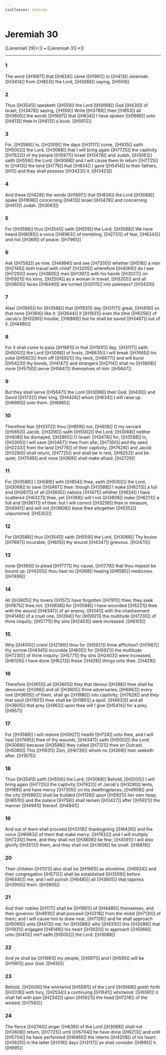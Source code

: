 ```yaml
---
cssClasses: lexicon
---
```

# Jeremiah 30

[[Jeremiah 29|←]] • [[Jeremiah 31|→]]

---

### 1
The word [[H1697]] that [[H834]] came [[H1961]] to [[H413]] Jeremiah [[H3414]] from [[H853]] the Lord, [[H3068]] saying, [[H559]]

### 2
Thus [[H3541]] speaketh [[H559]] the Lord [[H3068]] God [[H430]] of Israel, [[H3478]] saying, [[H559]] Write [[H3789]]  thee [[H853]] all [[H3605]] the words [[H1697]] that [[H834]] I have spoken [[H1696]] unto [[H413]] thee in [[H413]] a book. [[H5612]]

### 3
For, [[H3588]] lo, [[H2009]] the days [[H3117]] come, [[H935]] saith [[H5002]] the Lord, [[H3068]] that I will bring again [[H7725]] the captivity [[H7622]] of my people [[H5971]] Israel [[H3478]] and Judah, [[H3063]] saith [[H559]] the Lord: [[H3068]] and I will cause them to return [[H7725]] to [[H413]] the land [[H776]] that [[H834]] I gave [[H5414]] to their fathers, [[H1]] and they shall possess [[H3423]] it. [[H3423]]

### 4
And these [[H428]] the words [[H1697]] that [[H834]] the Lord [[H3068]] spake [[H1696]] concerning [[H413]] Israel [[H3478]] and concerning [[H413]] Judah. [[H3063]]

### 5
For [[H3588]] thus [[H3541]] saith [[H559]] the Lord; [[H3068]] We have heard [[H8085]] a voice [[H6963]] of trembling, [[H2731]] of fear, [[H6343]] and not [[H369]] of peace. [[H7965]]

### 6
Ask [[H7592]] ye now, [[H4994]] and see [[H7200]] whether [[H518]] a man [[H2145]] doth travail with child? [[H3205]] wherefore [[H4069]] do I see [[H7200]] every [[H3605]] man [[H1397]] with his hands [[H3027]] on [[H5921]] his loins, [[H2504]] as a woman in travail, [[H3205]] and all [[H3605]] faces [[H6440]] are turned [[H2015]] into paleness? [[H3420]]

### 7
Alas! [[H1945]] for [[H3588]] that [[H1931]] day [[H3117]] great, [[H1419]] so that none [[H369]] like it: [[H3644]] it [[H1931]] even the time [[H6256]] of Jacob's [[H3290]] trouble; [[H6869]] but he shall be saved [[H3467]] out of it. [[H4480]]

### 8
For it shall come to pass [[H1961]] in that [[H1931]] day, [[H3117]] saith [[H5002]] the Lord [[H3068]] of hosts, [[H6635]] I will break [[H7665]] his yoke [[H5923]] from off [[H5921]] thy neck, [[H6677]] and will burst [[H5423]] thy bonds, [[H4147]] and strangers [[H2114]] shall no [[H3808]] more [[H5750]] serve [[H5647]] themselves of him: [[H5647]]

### 9
But they shall serve [[H5647]] the Lord [[H3068]] their God, [[H430]] and David [[H1732]] their king, [[H4428]] whom [[H834]] I will raise up [[H6965]] unto them. [[H6965]]

### 10
Therefore fear [[H3372]] thou [[H859]] not, [[H408]] O my servant [[H5650]] Jacob, [[H3290]] saith [[H5002]] the Lord; [[H3068]] neither [[H408]] be dismayed, [[H2865]] O Israel: [[H3478]] for, [[H3588]] lo, [[H2005]] I will save [[H3467]] thee from afar, [[H7350]] and thy seed [[H2233]] from the land [[H776]] of their captivity; [[H7628]] and Jacob [[H3290]] shall return, [[H7725]] and shall be in rest, [[H8252]] and be quiet, [[H7599]] and none [[H369]] shall make afraid. [[H2729]]

### 11
For [[H3588]] I [[H589]] with [[H854]] thee, saith [[H5002]] the Lord, [[H3068]] to save [[H3467]] thee: though [[H3588]] I make [[H6213]] a full end [[H3617]] of all [[H3605]] nations [[H1471]] whither [[H834]] I have scattered [[H6327]] thee, yet [[H389]] will I not [[H3808]] make [[H6213]] a full end [[H3617]] of thee: but I will correct [[H3256]] thee in measure, [[H4941]] and will not [[H3808]] leave thee altogether [[H5352]] unpunished. [[H5352]]

### 12
For [[H3588]] thus [[H3541]] saith [[H559]] the Lord, [[H3068]] Thy bruise [[H7667]] incurable, [[H605]] thy wound [[H4347]] grievous. [[H2470]]

### 13
none [[H369]] to plead [[H1777]] thy cause, [[H1779]] that thou mayest be bound up: [[H4205]] thou hast no [[H369]] healing [[H8585]] medicines. [[H7499]]

### 14
All [[H3605]] thy lovers [[H157]] have forgotten [[H7911]] thee; they seek [[H1875]] thee not; [[H3808]] for [[H3588]] I have wounded [[H5221]] thee with the wound [[H4347]] of an enemy, [[H341]] with the chastisement [[H4148]] of a cruel one, [[H394]] for [[H5921]] the multitude [[H7230]] of thine iniquity; [[H5771]] thy sins [[H2403]] were increased. [[H6105]]

### 15
Why [[H4100]] criest [[H2199]] thou for [[H5921]] thine affliction? [[H7667]] thy sorrow [[H4341]] incurable [[H605]] for [[H5921]] the multitude [[H7230]] of thine iniquity: [[H5771]] thy sins [[H2403]] were increased, [[H6105]] I have done [[H6213]] these [[H428]] things unto thee. [[H428]]

### 16
Therefore [[H3651]] all [[H3605]] they that devour [[H398]] thee shall be devoured; [[H398]] and all [[H3605]] thine adversaries, [[H6862]] every one [[H3605]] of them, shall go [[H1980]] into captivity; [[H7628]] and they that spoil [[H7601]] thee shall be [[H1961]] a spoil, [[H4933]] and all [[H3605]] that prey [[H962]] upon thee will I give [[H5414]] for a prey. [[H957]]

### 17
For [[H3588]] I will restore [[H5927]] health [[H724]] unto thee, and I will heal [[H7495]] thee of thy wounds, [[H4347]] saith [[H5002]] the Lord; [[H3068]] because [[H3588]] they called [[H7121]] thee an Outcast, [[H5080]] This [[H1931]] Zion, [[H6726]] whom no [[H369]] man seeketh after. [[H1875]]

### 18
Thus [[H3541]] saith [[H559]] the Lord; [[H3068]] Behold, [[H2005]] I will bring again [[H7725]] the captivity [[H7622]] of Jacob's [[H3290]] tents, [[H168]] and have mercy [[H7355]] on his dwellingplaces; [[H4908]] and the city [[H5892]] shall be builded [[H1129]] upon [[H5921]] her own heap, [[H8510]] and the palace [[H759]] shall remain [[H3427]] after [[H5921]] the manner [[H4941]] thereof. [[H4941]]

### 19
And out of them shall proceed [[H3318]] thanksgiving [[H8426]] and the voice [[H6963]] of them that make merry: [[H7832]] and I will multiply [[H7235]] them, and they shall not [[H3808]] be few; [[H4591]] I will also glorify [[H3513]] them, and they shall not [[H3808]] be small. [[H6819]]

### 20
Their children [[H1121]] also shall be [[H1961]] as aforetime, [[H6924]] and their congregation [[H5712]] shall be established [[H3559]] before [[H6440]] me, and I will punish [[H6485]] all [[H3605]] that oppress [[H3905]] them. [[H3905]]

### 21
And their nobles [[H117]] shall be [[H1961]] of [[H4480]] themselves, and their governor [[H4910]] shall proceed [[H3318]] from the midst [[H7130]] of them; and I will cause him to draw near, [[H7126]] and he shall approach [[H5066]] unto [[H413]] me: for [[H3588]] who [[H4310]] this [[H2088]] that [[H1931]] engaged [[H6148]] his heart [[H3820]] to approach [[H5066]] unto [[H413]] me? saith [[H5002]] the Lord. [[H3068]]

### 22
And ye shall be [[H1961]] my people, [[H5971]] and I [[H595]] will be [[H1961]] your God. [[H430]]

### 23
Behold, [[H2009]] the whirlwind [[H5591]] of the Lord [[H3068]] goeth forth [[H3318]] with fury, [[H2534]] a continuing [[H1641]] whirlwind: [[H5591]] it shall fall with pain [[H2342]] upon [[H5921]] the head [[H7218]] of the wicked. [[H7563]]

### 24
The fierce [[H2740]] anger [[H639]] of the Lord [[H3068]] shall not [[H3808]] return, [[H7725]] until [[H5704]] he have done [[H6213]] and until [[H5704]] he have performed [[H6965]] the intents [[H4209]] of his heart: [[H3820]] in the latter [[H319]] days [[H3117]] ye shall consider [[H995]] it. [[H995]]